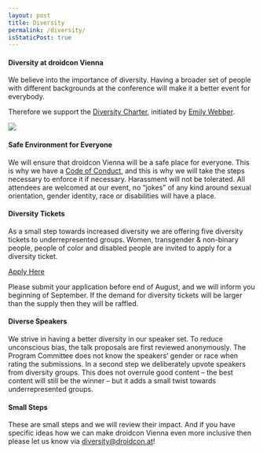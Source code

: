 ```yaml
---
layout: post
title: Diversity
permalink: /diversity/
isStaticPost: true
---
```


#### Diversity at droidcon Vienna

We believe into the importance of diversity. Having a broader set of people with different backgrounds at the conference will make it a better event for everybody.

Therefore we support the [Diversity Charter](http://diversitycharter.org/), initiated by [Emily Webber](http://twitter.com/ewebber).

[<img src="{{ site.baseurl}}/img/partners/supportingdiversity.png">](http://diversitycharter.org/)

#### Safe Environment for Everyone

We will ensure that droidcon Vienna will be a safe place for everyone. This is why we have a [Code of Conduct](/code-of-conduct), and this is why we will take the steps necessary to enforce it if necessary.
Harassment will not be tolerated. All attendees are welcomed at our event, no “jokes” of any kind around sexual orientation, gender identity, race or disabilities will have a place.

#### Diversity Tickets

As a small step towards increased diversity we are offering five diversity tickets to underrepresented groups.
Women, transgender & non-binary people, people of color and disabled people are invited to apply for a diversity ticket.

<a href="http://goo.gl/forms/Qhltqit0Obi1uoXM2" target="_blank" class="btn btn-primary waves-effect waves-button waves-light waves-float">Apply Here</a>

Please submit your application before end of August, and we will inform you beginning of September.
If the demand for diversity tickets will be larger than the supply then they will be raffled.

#### Diverse Speakers

We strive in having a better diversity in our speaker set. To reduce unconscious bias, the talk proposals are first reviewed anonymously. The Program Committee does not know the speakers’ gender or race when rating the submissions.
In a second step we deliberately upvote speakers from diversity groups. This does not overrule good content – the best content will still be the winner – but it adds a small twist towards underrepresented groups.

#### Small Steps

These are small steps and we will review their impact. And if you have specific ideas how we can make droidcon Vienna even more inclusive then please let us know via [diversity@droidcon.at](mailto:diversity@droidcon.at)!
<img class="img-responsive feature-image" src="{{ site.baseurl }}/img/posts/diversity2.jpg" style="display:none">
